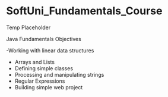 # SoftUni_Fundamentals_Course
Temp Placeholder

Java Fundamentals Objectives

-Working with linear data structures
  -	Arrays and Lists
-	Defining simple classes
-	Processing and manipulating strings
-	Regular Expressions
-	Building simple web project






